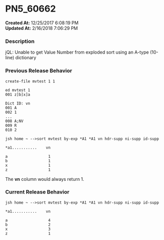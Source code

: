 # PN5_60662

**Created At:** 12/25/2017 6:08:19 PM  
**Updated At:** 2/16/2018 7:06:29 PM  


### Description

jQL: Unable to get Value Number from exploded sort using an A-type (10-line) dictionary



### Previous Release Behavior

```
create-file mvtest 1 1

ed mvtest 1
001 z]b]x]a

Dict ID: vn
001 A
002 1
...
008 A;NV
009 R
010 2

jsh home ~ -->sort mvtest by-exp *A1 *A1 vn hdr-supp ni-supp id-supp

*a1...........    vn

a                  1
b                  1
x                  1
z                  1
```

The **vn** column would always return 1.



### Current Release Behavior

```
jsh home ~ -->sort mvtest by-exp *A1 *A1 vn hdr-supp ni-supp id-supp

*a1...........    vn

a                  4
b                  2
x                  3
z                  1
```
